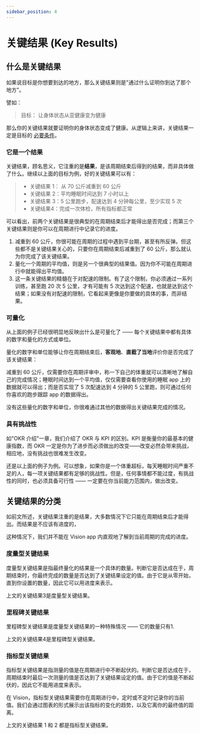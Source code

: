```yaml
---
sidebar_position: 4
---
```


# 关键结果 (Key Results)

## 什么是关键结果

如果说目标是你想要到达的地方，那么关键结果则是"通过什么证明你到达了那个地方"。

譬如：

> 目标： 让身体状态从亚健康变为健康

那么你的关键结果就要证明你的身体状态变成了健康。从逻辑上来讲，关键结果一定是目标的 [必要条件]。

### 它是一个结果

关键结果，顾名思义，它注重的是**结果**，是该周期结束后得到的结果，而非具体做了什么。继续以上面的目标为例，好的关键结果可以有：

> - 关键结果 1： 从 70 公斤减重到 60 公斤
> - 关键结果 2：平均睡眠时间达到 7 小时以上
> - 关键结果 3：5 公里跑步，配速达到 4 分钟每公里，至少实现 5 次
> - 关键结果4：完成一次体检，所有指标都正常

可以看出，前两个关键结果是很典型的在周期结束后才能得出是否完成；而第三个关键结果则是你可以在周期进行中记录它的进度。

1. 减重到 60 公斤，你很可能在周期的过程中遇到平台期，甚至有所反弹。但这些都不是关键结果关心的，只要你在周期结束后减重到了 60 公斤，那么就认为你完成了该关键结果。
2. 量化一个周期的平均值，则是另一个很典型的结果值。因为你不可能在周期进行中就能得出平均值。
3. 这一条关键结果的精髓在于对配速的限制。有了这个限制，你必须通过一系列训练，甚至跑 20 次 5 公里，才有可能有 5 次达到这个配速，也就是达到这个结果；如果没有对配速的限制，它看起来更像是你要做的具体的事，而非结果。

### 可量化

从上面的例子已经很明显地反映出什么是可量化了 —— 每个关键结果中都有具体的数字和量化的方式或单位。

量化的数字和单位能够让你在周期结束后，**客观地**、**直截了当地**评价你是否完成了该关键结果：

减重到 60 公斤，仅需要你在周期评审中，称一下自己的体重就可以清晰地了解自己的完成情况；睡眠时间达到一个平均值，仅仅需要查看你使用的睡眠 app 上的数据就可以得出；而是否实现了 5 次配速达到 4 分钟的 5 公里跑，则可通过任何你喜欢的跑步跟踪 app 的数据得出。

没有这些量化的数字和单位，你很难通过其他的数据得出关键结果完成的情况。

### 具有挑战性

如"OKR 介绍"一章，我们介绍了 OKR 与 KPI 的区别。KPI 是衡量你的最基本的健康指数，而 OKR 一定是你为了进步而必须做出的改变——改变必然会带来挑战，相应地，没有挑战也很难发生改变。

还是以上面的例子为例。可以想象，如果你是一个体重超标，每天睡眠时间严重不足的人，每一项关键结果都有足够的挑战性。但是，任何事情都不能过度，有挑战性的同时，也必须具备可行性 —— 一定要在你当前能力范围内，做出改变。

## 关键结果的分类

如前文所述，关键结果注重的是结果，大多数情况下它只能在周期结束后才能得出。而结果是不应该有进度的，

这种情况下，我们并不能在 Vision app 内直观地了解到当前周期的完成的进度。

### 度量型关键结果

度量型关键结果是指最终量化的结果是一个具体的数量。判断它是否达成在于，周期结束时，你最终完成的数量是否达到了关键结果设定的值。由于它是从零开始，直到你设置的数量，因此它可以用进度来表示。

上文的关键结果3是度量型关键结果。

### 里程碑关键结果

里程碑型关键结果是度量型关键结果的一种特殊情况 —— 它的数量只有1.

上文的关键结果4是里程碑型关键结果。  

### 指标型关键结果

指标型关键结果是指测量的值是在周期进行中不断起伏的。判断它是否达成在于，周期结束时最后一次测量的值是否达到了关键结果设定的值。由于它的值是不断起伏的，因此它不能用进度来表示。

在 Vision，指标型关键结果需要你在周期进行中，定时或不定时记录你的当前值。我们会通过图表的形式展示出该指标的变化的趋势，以及它离你的最终值的距离。

上文的关键结果 1 和 2 都是指标型关键结果。

[必要条件]: https://baike.baidu.com/item/%E5%BF%85%E8%A6%81%E6%9D%A1%E4%BB%B6/9706361
